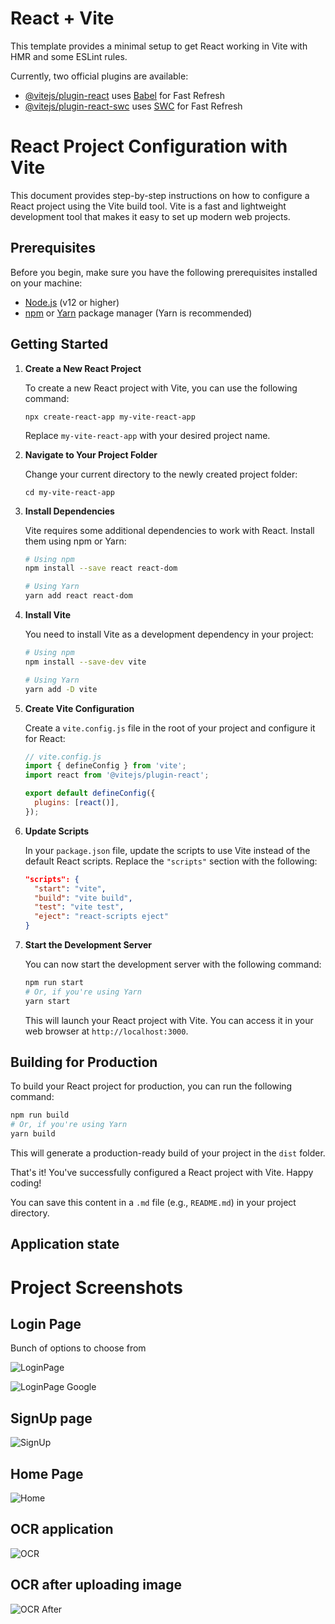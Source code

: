 # React + Vite

This template provides a minimal setup to get React working in Vite with HMR and some ESLint rules.

Currently, two official plugins are available:

- [@vitejs/plugin-react](https://github.com/vitejs/vite-plugin-react/blob/main/packages/plugin-react/README.md) uses [Babel](https://babeljs.io/) for Fast Refresh
- [@vitejs/plugin-react-swc](https://github.com/vitejs/vite-plugin-react-swc) uses [SWC](https://swc.rs/) for Fast Refresh

# React Project Configuration with Vite

This document provides step-by-step instructions on how to configure a React project using the Vite build tool. Vite is a fast and lightweight development tool that makes it easy to set up modern web projects.

## Prerequisites

Before you begin, make sure you have the following prerequisites installed on your machine:

- [Node.js](https://nodejs.org/) (v12 or higher)  
- [npm](https://www.npmjs.com/) or [Yarn](https://yarnpkg.com/) package manager (Yarn is recommended)

## Getting Started  

1. **Create a New React Project**

   To create a new React project with Vite, you can use the following command:

   ```
   npx create-react-app my-vite-react-app
   ```

   Replace `my-vite-react-app` with your desired project name.  

2. **Navigate to Your Project Folder**

   Change your current directory to the newly created project folder:

   ```
   cd my-vite-react-app
   ```
3. **Install Dependencies**

   Vite requires some additional dependencies to work with React. Install them using npm or Yarn:

   ```bash
   # Using npm
   npm install --save react react-dom

   # Using Yarn
   yarn add react react-dom
   ```

4. **Install Vite**

   You need to install Vite as a development dependency in your project:

   ```bash
   # Using npm
   npm install --save-dev vite

   # Using Yarn
   yarn add -D vite
   ```

5. **Create Vite Configuration**

   Create a `vite.config.js` file in the root of your project and configure it for React:

   ```javascript
   // vite.config.js
   import { defineConfig } from 'vite';
   import react from '@vitejs/plugin-react';

   export default defineConfig({
     plugins: [react()],
   });
   ```

6. **Update Scripts**

   In your `package.json` file, update the scripts to use Vite instead of the default React scripts. Replace the `"scripts"` section with the following:

   ```json
   "scripts": {
     "start": "vite",
     "build": "vite build",
     "test": "vite test",
     "eject": "react-scripts eject"
   }
   ```

7. **Start the Development Server**

   You can now start the development server with the following command:

   ```bash
   npm run start
   # Or, if you're using Yarn
   yarn start
   ```

   This will launch your React project with Vite. You can access it in your web browser at `http://localhost:3000`.

## Building for Production

To build your React project for production, you can run the following command:

```bash
npm run build
# Or, if you're using Yarn
yarn build
```

This will generate a production-ready build of your project in the `dist` folder.

That's it! You've successfully configured a React project with Vite. Happy coding!


You can save this content in a `.md` file (e.g., `README.md`) in your project directory.

## Application state

# Project Screenshots

<!--
Login Page section:

Shows sample screenshots of the login page with different login options like email/password, Google login etc. 

Includes the following screenshot images:

- Login_Page.png - Shows login screen with email/password and Google login buttons
- GoogleLogin.png - Shows Google account selection popup for login  
- SignUp_page.png - Shows signup form to create a new account
-->

## Login Page

Bunch of options to choose from

![LoginPage](./Screenshots/Login_Page.png)

![LoginPage Google](./Screenshots/GoogleLogin.png)


<!--
SignUp page section:

Includes SignUp_page.png screenshot showing the signup form with fields like name, email, password etc. 
-->

## SignUp page

![SignUp](./Screenshots/SignUp_page.png)


<!--
Home Page section: 

Includes Courses.png screenshot showing the homepage with available courses listed.
-->

## Home Page

![Home](./Screenshots/Courses.png)


<!--
OCR application section:

Includes OCR.png screenshot showing the OCR input form. 
-->

## OCR application

![OCR](./Screenshots/OCR.png)


<!-- 
OCR after uploading image section:

Includes OCR_After.png screenshot showing OCR output text after uploading an image.
-->

## OCR after uploading image

![OCR After](./Screenshots/OCR_After.png)





